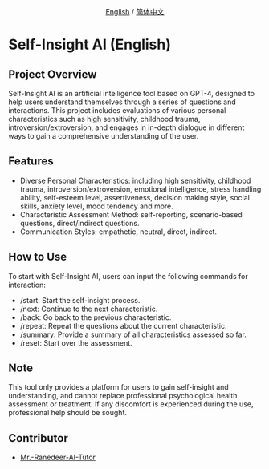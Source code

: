 <p align="center">
  <a href="README.md">English</a>
  /
  <a href="README.zh.md">简体中文</a>
</p>

# Self-Insight AI (English)

## Project Overview

Self-Insight AI is an artificial intelligence tool based on GPT-4, designed to help users understand themselves through a series of questions and interactions. This project includes evaluations of various personal characteristics such as high sensitivity, childhood trauma, introversion/extroversion, and engages in in-depth dialogue in different ways to gain a comprehensive understanding of the user.

## Features

* Diverse Personal Characteristics: including high sensitivity, childhood trauma, introversion/extroversion, emotional intelligence, stress handling ability, self-esteem level, assertiveness, decision making style, social skills, anxiety level, mood tendency and more.
* Characteristic Assessment Method: self-reporting, scenario-based questions, direct/indirect questions.
* Communication Styles: empathetic, neutral, direct, indirect.

## How to Use

To start with Self-Insight AI, users can input the following commands for interaction:
* /start: Start the self-insight process.
* /next: Continue to the next characteristic.
* /back: Go back to the previous characteristic.
* /repeat: Repeat the questions about the current characteristic.
* /summary: Provide a summary of all characteristics assessed so far.
* /reset: Start over the assessment.

## Note

This tool only provides a platform for users to gain self-insight and understanding, and cannot replace professional psychological health assessment or treatment. If any discomfort is experienced during the use, professional help should be sought.

## Contributor

- [Mr.-Ranedeer-AI-Tutor](https://github.com/JushBJJ/Mr.-Ranedeer-AI-Tutor)
